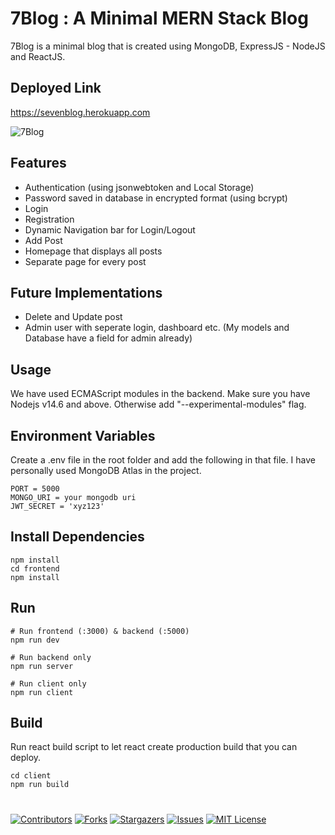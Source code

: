 # 7Blog : A Minimal MERN Stack Blog

7Blog is a minimal blog that is created using MongoDB, ExpressJS - NodeJS and ReactJS.

## Deployed Link
 https://sevenblog.herokuapp.com
 
![7Blog](https://github.com/rharshit82/7Blog/blob/master/uploads/7blog.png?raw=true)


## Features
- Authentication (using jsonwebtoken and Local Storage)
- Password saved in database in encrypted format (using bcrypt)
- Login
- Registration
- Dynamic Navigation bar for Login/Logout
- Add Post
- Homepage that displays all posts
- Separate page for every post

## Future Implementations
- Delete and Update post
- Admin user with seperate login, dashboard etc. (My models and Database have a field for admin already)

## Usage
We have used ECMAScript modules in the backend. Make sure you have Nodejs v14.6 and above. Otherwise add "--experimental-modules" flag.

## Environment Variables
Create a .env file in the root folder and add the following in that file. I have personally used MongoDB Atlas in the project.
```Environment variables
PORT = 5000
MONGO_URI = your mongodb uri
JWT_SECRET = 'xyz123'
```

## Install Dependencies
```Install Dependencies
npm install
cd frontend
npm install
```
## Run
```
# Run frontend (:3000) & backend (:5000)
npm run dev

# Run backend only
npm run server

# Run client only
npm run client
```

## Build
Run react build script to let react create production build that you can deploy.

```
cd client
npm run build
```

#
[![Contributors][contributors-shield]][contributors-url]
[![Forks][forks-shield]][forks-url]
[![Stargazers][stars-shield]][stars-url]
[![Issues][issues-shield]][issues-url]
[![MIT License][license-shield]][license-url]

[contributors-shield]: https://img.shields.io/github/contributors/rharshit82/7Blog.svg?style=for-the-badge
[contributors-url]: https://github.com/rharshit82/7Blog/graphs/contributors
[forks-shield]: https://img.shields.io/github/forks/rharshit82/7Blog.svg?style=for-the-badge
[forks-url]: https://github.com/rharshit82/7Blog/network/members
[stars-shield]: https://img.shields.io/github/stars/rharshit82/7Blog.svg?style=for-the-badge
[stars-url]: https://github.com/rharshit82/7Blog/stargazers
[issues-shield]: https://img.shields.io/github/issues/rharshit82/7Blog.svg?style=for-the-badge
[issues-url]: https://github.com/rharshit82/7Blog/issues
[license-shield]: https://img.shields.io/github/license/rharshit82/7Blog.svg?style=for-the-badge
[license-url]: https://github.com/rharshit82/7Blog/blob/master/LICENSE
